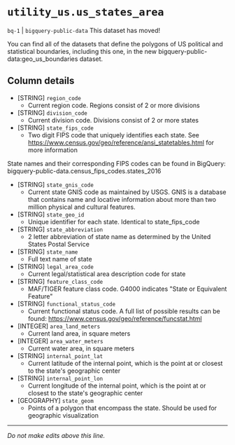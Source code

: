 # `utility_us.us_states_area`
`bq-1` | `bigquery-public-data`
This dataset has moved!

You can find all of the datasets that define the polygons of US political and statistical boundaries, including this one, in the new bigquery-public-data:geo_us_boundaries dataset.

## Column details
* [STRING]    `region_code`
  - Current region code. Regions consist of 2 or more divisions
* [STRING]    `division_code`
  - Current division code. Divisions consist of 2 or more states
* [STRING]    `state_fips_code`
  - Two digit FIPS code that uniquely identifies each state. See https://www.census.gov/geo/reference/ansi_statetables.html for more information

State names and their corresponding FIPS codes can be found in BigQuery: bigquery-public-data.census_fips_codes.states_2016
* [STRING]    `state_gnis_code`
  - Current state GNIS code as maintained by USGS. GNIS is a database that contains name and locative information about more than two million physical and cultural features.
* [STRING]    `state_geo_id`
  - Unique identifier for each state. Identical to state_fips_code
* [STRING]    `state_abbreviation`
  - 2 letter abbreviation of state name as determined by the United States Postal Service
* [STRING]    `state_name`
  - Full text name of state
* [STRING]    `legal_area_code`
  - Current legal/statistical area description code for state
* [STRING]    `feature_class_code`
  - MAF/TIGER feature class code. G4000 indicates "State or Equivalent Feature"
* [STRING]    `functional_status_code`
  - Current functional status code. A full list of possible results can be found: https://www.census.gov/geo/reference/funcstat.html
* [INTEGER]   `area_land_meters`
  - Current land area, in square meters
* [INTEGER]   `area_water_meters`
  - Current water area, in square meters
* [STRING]    `internal_point_lat`
  - Current latitude of the internal point, which is the point at or closest to the state's geographic center
* [STRING]    `internal_point_lon`
  - Current longitude of the internal point, which is the point at or closest to the state's geographic center
* [GEOGRAPHY] `state_geom`
  - Points of a polygon that encompass the state. Should be used for geographic visualization

-------------------------------------------------------------------------------
*Do not make edits above this line.*
